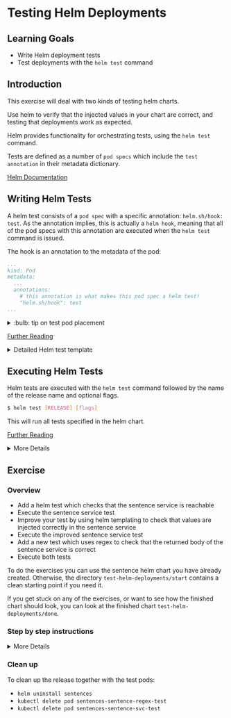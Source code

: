 # Testing Helm Deployments

## Learning Goals

- Write Helm deployment tests
- Test deployments with the `helm test` command

## Introduction

This exercise will deal with two kinds of testing helm charts.

Use helm to verify that the injected values in your chart are correct, and testing that deployments work as expected.

Helm provides functionality for orchestrating tests, using the `helm test` command.

Tests are defined as a number of `pod specs` which include the `test annotation` in their metadata dictionary.

[Helm Documentation](https://helm.sh/docs/topics/chart_tests/)

## Writing Helm Tests

A helm test consists of a `pod spec` with a specific annotation: `helm.sh/hook: test`.
As the annotation implies, this is actually a `helm hook`, meaning that all of the pod specs with this annotation are executed when the `helm test` command is issued.

The hook is an annotation to the metadata of the pod:

```yaml
...
kind: Pod
metadata:
  ...
  annotations:
    # this annotation is what makes this pod spec a helm test!
    "helm.sh/hook": test
...
```

<details>
<summary>:bulb: tip on test pod placement</summary>

> Test pod specs can be located anywhere in the in the `<chart>/templates` directory, though it is convention to place tests in a separate directory called `tests`, eg. `<chart>/templates/tests`.

</details>

[Further Reading](https://helm.sh/docs/topics/chart_tests/)

<details>
<summary>Detailed Helm test template</summary>

Below is an example of a complete boilerplate test pod spec:

```yaml
apiVersion: v1
kind: Pod
metadata:
  name: "{{ .Release.Name }}-example-test"
  annotations:
    # this annotation is what makes this pod spec a helm test!
    "helm.sh/hook": test
spec:
  restartPolicy: Never
  containers:
    - name: "{{ .Release.Name }}-example-test"
      image: <container-image>:<tag>
      command: ["example-command", "example-argument"]
```

> :bulb: Note that we set the `restartPolicy` to `Never`.
> If we do not specify a restart policy, Kubernetes will try to be helpful, and will keep restarting our test pods, which will eventually fail the test once it reaches it's timeout.
> Therefore make sure to specify the `restartPolicy`.

You can use all of the functionality of normal pod specs when writing tests.

Here is an example test that will check if the http endpoint of the sentences application responds to requests:

```yaml
apiVersion: v1
kind: Pod
metadata:
  name: "{{ .Release.Name }}-sentence-svc-test"
  annotations:
    # this annotation is what makes this pod spec a helm test!
    "helm.sh/hook": test
spec:
  restartPolicy: Never
  containers:
    - name: "{{ .Release.Name }}-sentence-svc-test"
      image: praqma/network-multitool:minimal
      command: ["curl", "-s", "sentence:8080"]
```

### command vs. args

When writing helm tests, you are likely to want to override the original `ENTRYPOINT` or `CMD` defined in the Dockerfile of the image used in the test.
In kubernetes this is done, slightly unintuitively, by using the `command` key of the container spec to define the `ENTRYPOINT`, and the `args` key to define the `CMD` of the container.

An example of overwriting the entrypoint of container:

```yaml
spec:
  containers:
      ...
      command: ["curl", "-s", "sentence:8080"]
```

An example of overwriting both the entrypoint (with `command`) and the cmd (with `args`)

```yaml
spec:
  containers:
      ...
      command: ["curl"]
      args: ["-s", "sentence:8080"]
```

You can of course also use `args` by itself without modifying the `command`.

[Further Reading](https://kubernetes.io/docs/tasks/inject-data-application/define-command-argument-container/)

### Helm Hooks / Automatically Removing Test Pods

You can use Helm hooks in your test pod specs to do useful things.
An example could be to delete pods after they have completed successfully.
This is done with the `helms.sh/hook-delete-policy: hook-succeeded` hook.
The new hook is added to the annotations of the pod spec:

```yaml
apiVersion: v1
kind: Pod
metadata:
  name: "{{ .Release.Name }}-example-test"
  annotations:
    # this annotation is what makes this pod spec a helm test!
    "helm.sh/hook": test
    # we can use this hook to automatically delete the pod
    # after the test has succussfully run, but keep the pod if it fails
    # such that we can inspect why it failed
    "helm.sh/hook-delete-policy": hook-succeeded
```

> Note: With the current version of helm, v3.5.4, when using this hook, pods are deleted immediately, which means that the `helm test --logs <release>` will not print the logs, as the pods are deleted too early.
> This is a [known issue](https://github.com/helm/helm/issues/9098) and will hopefully soon be fixed.

[Further Reading](https://helm.sh/docs/topics/charts_hooks/)

<details>
<summary>:bulb: (Don't put) Multiple Test-Containers in the same Pod</summary>

> Best practice when writing helm tests is to have each test container in it's own pod, but you can technically add as many containers to your test pods as you want.
> Having multiple containers in the same pod, will mean that the pod will only succeed if all of the containers exit successfully, and the pod will fail if just one of the containers exit unsuccessfully.
> This can be a useful pattern in certain cases, but you should know that if you do so, the `helm test --logs` command will not work, as helm will not know which of the containers in the pod to get logs from, and it will be up to you to gather the logs some other way.
> Therefore best practice is to put each test into it's own pod, such that all test logs can be viewed easily.

</details>

</details>

## Executing Helm Tests

Helm tests are executed with the `helm test` command followed by the name of the release name and optional flags.

```sh
$ helm test [RELEASE] [flags]
```

This will run all tests specified in the helm chart.

[Further Reading](https://helm.sh/docs/helm/helm_test/)

<details>
<summary>More Details</summary>

### Viewing Test Logs

The `stdout` and `stderr` of the test pods can be conveniently viewed when running tests by using the `--logs` flag on the test command.

```sh
$ helm test --logs [RELEASE]
```

The above command will run all of the tests and print the logs of each of the tests.

### Waiting for all Chart Resources to be Ready

If you are testing a newly deployed helm release, you might end up with errors because the release has not been completely deployed yet.

To alleviate this we can use the `--wait` flag on the install command to make helm wait for all of the chart resources to be ready before moving to the next command.

```sh
$ helm install --wait [RELEASE] [CHART] && helm test [RELEASE]
```

Hence the above command would first install the chart, then wait for all of the chart resources to be in the ready state, and then run the tests.

</details>

## Exercise

### Overview

- Add a helm test which checks that the sentence service is reachable
- Execute the sentence service test
- Improve your test by using helm templating to check that values are injected correctly in the sentence service
- Execute the improved sentence service test
- Add a new test which uses regex to check that the returned body of the sentence service is correct
- Execute both tests

To do the exercises you can use the sentence helm chart you have already created.
Otherwise, the directory `test-helm-deployments/start` contains a clean starting point if you need it.

If you get stuck on any of the exercises, or want to see how the finished chart should look, you can look at the finished chart `test-helm-deployments/done`.

### Step by step instructions

<details>
<summary>More Details</summary>

**Add a helm test which checks that the sentence service is reachable**

- add a `tests` directory to the `templates` directory of your sentences helm chart:

```sh
$ mkdir sentence-app/templates/tests
```

- Create a file in the new tests directory called `sentence-svc-test.yaml`

- Add the following podspec to the file:

```yaml
apiVersion: v1
kind: Pod
metadata:
  name: "{{ .Release.Name }}-sentence-svc-test"
  annotations:
    # this annotation is what makes this pod spec a helm test!
    "helm.sh/hook": test
spec:
  restartPolicy: Never
  containers:
    - name: "{{ .Release.Name }}-sentence-svc-test"
      image: praqma/network-multitool:minimal
      command: ["curl", "-s", "sentence:8080"]
```

<details>
      <summary>:bulb: what does the podspec do?</summary>

> This helm test will run a pod with a single container, which will use the curl command to make a HTTP request to the sentence service.
> If the curl command receives a 200 response, then the container will exit with code 0, indicating a success.
> If the curl command does not receive a 200 response, the container will exit with a code that is greater than 0, indicating a failed test.
> Thus we can use this simple test to verify that after we have installed our chart, that our services are actually responding!

</details>

**Execute the sentence service test**

We have to deploy the test to the Kubernetes cluster, so that Kubernetes knows what to do when we issue the test command.

- Deploy (or upgrade) the existing deployment:

```sh
$ helm upgrade --install sentences sentence-app
Release "sentences" has been upgraded. Happy Helming!
NAME: sentences
LAST DEPLOYED: Wed Apr 28 08:42:36 2021
NAMESPACE: default
STATUS: deployed
REVISION: 2
```

- Verify that all resources are correctly deployed with `kubectl get pods`.

> It is important that all pods have the status `Running`, since otherwise we might get a false negative when we run the test.

- Execute the test: `$ helm test sentences`

- Verify that your output is successful like the below example:

```sh
$ helm test sentences
NAME: sentences
LAST DEPLOYED: Wed Apr 28 08:42:36 2021
NAMESPACE: default
STATUS: deployed
REVISION: 2
TEST SUITE:     sentences-sentence-svc-test
Last Started:   Wed Apr 28 08:42:41 2021
Last Completed: Wed Apr 28 08:42:45 2021
Phase:          Succeeded
```

- Use `kubectl` to list the pods, notice the test pod:

```sh
$ kubectl get pods
NAME                             READY   STATUS      RESTARTS   AGE
sentence-age-7c948b5d88-vrmbp    1/1     Running     0          3m27s
sentence-name-5687d74d64-mmhzs   1/1     Running     0          3m27s
sentences-668bd45d9-t5gn4        1/1     Running     0          3m27s
sentences-sentence-svc-test      0/1     Completed   0          2m58s
```

- Use `kubectl logs` to see the output of the test pod:

```sh
$ kubectl logs sentences-sentence-svc-test
Michael is 17 years
```

- Clean up the test pod:

```sh
$ kubectl delete pod sentences-sentence-svc-test
```

**Improve your test by using helm templating to make sure that values are injected correctly in the sentence service**

- Change the following lines in your sentence service template `templates/sentences-svc.yaml`:

From:
```yaml
...
metadata:
  ...
  name: sentence
spec:
  ports:
    - port: 8080
      ...
  ...
```

To:

```yaml
...
metadata:
  ...
  name: {{ .Values.sentences.service.name }}
spec:
  ports:
    - port: {{ .Values.sentences.service.port }}
      ...
  ...
```

- Change the test to use the same service name and port:

Change `templates/tests/sentence-svc-test.yaml` from:
```yaml
...
spec:
  ...
  containers:
    ...
      command: ["curl", "-s", "sentence:8080"]
```

To:

```yaml
...
spec:
  ...
  containers:
    ...
      command: ["curl", "-s", "{{ .Values.sentences.service.name }}:{{ .Values.sentences.service.port }}"]
```

> :bulb: now both places refers to the same value, meaning that both service and test will change when you change the value.

Next we add the service name and port values to the `values.yaml`.
Edit `sentence-app/values.yaml`, and add the `name: sentence` and `port: 9090` values under the sentence service:

```yaml
sentences:
  ...
  service:
    ...
    port: 9090
    name: sentence
```

This change enables us to template the service name and port that the sentence service will use.
The cool thing is that we can use the same templating in our test specification.
This is cool because we can use it to test that the service is actually using the values we have specified.

**Execute the improved sentence service test**

Upgrade the helm installation like you did before, and run the test the same way as before.

<details>
      <summary>:bulb: How did I do that?</summary>

> You can always go back and search the text for the commands we wanted you to perform. But a more direct way could be to use bash build-in history of all commands issued. To try it out, type `history` and a list of all commands you have issued will appear. Try to see if you can remember which ones you need to use.

</details>

The test should succeed.

- Clean up the test pod after the test has run with `kubectl delete pod sentences-sentence-svc-test`.

**Add a new test which uses regex to check that the returned body of the sentence service is correct**

Helm test pod specs can contain any container executing arbitrary commands.

Therefore we can create containers with custom code to test our deployments.

For this test we will use `regex` to test that the body returned form the sentences application is valid.
Which means that we can test that the deployment is not only responding, but that it is responding correctly.

We have prepared a small golang program that will query the endpoint and check the response using regex.

The program has already been packaged in a [docker image](https://hub.docker.com/r/releasepraqma/sentence-regex-test) so that we can use it a test spec.

<details>
      <summary>More details about the regex-tester</summary>

The sentence application returns a response that looks like this:

`Terry is 89 years`

We can break that into a pattern with four sections: a capitalized name, the word 'is', a number and finally the word 'years'.

We can create a regex statement to match this:

```regex
^[A-Z][a-z]+\ is\ \d+\ years$
```

If you are not sure how regex works, then don't worry, the important part is that this statement will verify that a response from the service follows the pattern outlined above.

We could verify the regex using shell commands, but that can get messy and hard to maintain, so let's use a programming language to write our test in.

The golang code is located in `test-helm-deployments/sentence-regex-test/sentence_regex.go`, but the implementation is not important for the purpose of this exercise.
The program will return an exit code 0 if the regex matches, and 1 if it does not.

</details>

We add a new test spec:

- Create a new file: `sentence-app/templates/tests/sentence-regex-test.yaml`

- Add the code:

```yaml
apiVersion: v1
kind: Pod
metadata:
  name: "{{ .Release.Name }}-sentence-regex-test"
  annotations:
    "helm.sh/hook": test
spec:
  restartPolicy: Never
  containers:
    - name: "{{ .Release.Name }}-sentence-regex-test"
      image: releasepraqma/sentence-regex-test:latest
      args: ["http://{{ .Values.sentences.service.name }}:{{ .Values.sentences.service.port }}"]
```

The above pod spec should look familiar.
What is interesting to note is that it uses the image with the regex golang test, and that it takes the templated endpoint as it's argument.

**Execute both tests**

- Upgrade the Helm chart to install the new test.

- Execute the test command.

This time Helm will execute both of our tests sequentially:

```sh
$ helm test sentences
NAME: sentences
LAST DEPLOYED: Wed Apr 28 09:30:59 2021
NAMESPACE: default
STATUS: deployed
REVISION: 3
TEST SUITE:     sentences-sentence-regex-test
Last Started:   Wed Apr 28 09:31:08 2021
Last Completed: Wed Apr 28 09:31:13 2021
Phase:          Succeeded
TEST SUITE:     sentences-sentence-svc-test
Last Started:   Wed Apr 28 09:31:13 2021
Last Completed: Wed Apr 28 09:31:14 2021
Phase:          Succeeded
```

- Verify the logs from the regex test pod:

```sh
$ kubectl logs sentences-sentence-regex-test
2021/04/28 07:31:13 response: ' Michael is 13 years ' is valid.
```

> :bulb: You can add as many tests as you need to your helm chart, and the `test` command will execute all of them.

</details>

### Clean up

To clean up the release together with the test pods:

- `helm uninstall sentences`
- `kubectl delete pod sentences-sentence-regex-test`
- `kubectl delete pod sentences-sentence-svc-test`
